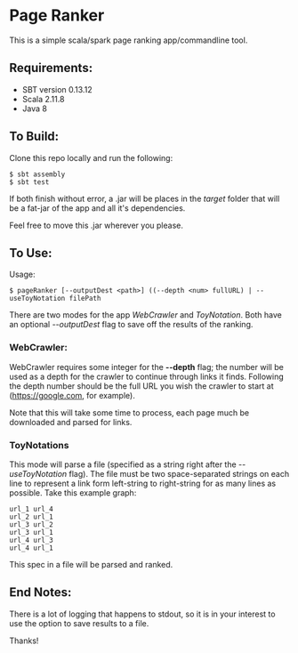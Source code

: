 # Page Ranker

This is a simple scala/spark page ranking app/commandline tool.

## Requirements:
 - SBT version 0.13.12
 - Scala 2.11.8
 - Java 8


## To Build:

Clone this repo locally and run the following:

    $ sbt assembly
    $ sbt test

If both finish without error, a .jar will be places in the *target* folder
that will be a fat-jar of the app and all it's dependencies.

Feel free to move this .jar wherever you please.

## To Use:

Usage:

    $ pageRanker [--outputDest <path>] ((--depth <num> fullURL) | --useToyNotation filePath

There are two modes for the app *WebCrawler* and *ToyNotation*. Both have an optional
*--outputDest* flag to save off the results of the ranking.

### WebCrawler:

WebCrawler requires some integer for the **--depth** flag; the number will be used as a
depth for the crawler to continue through links it finds. Following the depth number should
be the full URL you wish the crawler to start at (https://google.com, for example).

Note that this will take some time to process, each page much be downloaded and parsed for links.

### ToyNotations

This mode will parse a file (specified as a string right after the *--useToyNotation* flag).
The file must be two space-separated strings on each line to represent a link form left-string
to right-string for as many lines as possible. Take this example graph:

    url_1 url_4
    url_2 url_1
    url_3 url_2
    url_3 url_1
    url_4 url_3
    url_4 url_1

This spec in a file will be parsed and ranked.


## End Notes:

There is a lot of logging that happens to stdout, so it is in your interest to use the
option to save results to a file.

Thanks!
